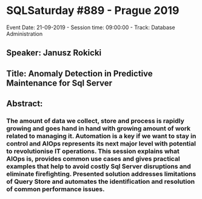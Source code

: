 # SQLSaturday #889 - Prague 2019
Event Date: 21-09-2019 - Session time: 09:00:00 - Track: Database Administration
## Speaker: Janusz Rokicki
## Title: Anomaly Detection in Predictive Maintenance for Sql Server
## Abstract:
### The amount of data we collect, store and process is rapidly growing and goes hand in hand with growing amount of work related to managing it. Automation is a key if we want to stay in control and AIOps represents its next major level with potential to revolutionise IT operations. This session explains what AIOps is, provides common use cases and gives practical examples that help to avoid costly Sql Server disruptions and eliminate firefighting. Presented solution addresses limitations of Query Store and automates the identification and resolution of common performance issues.
